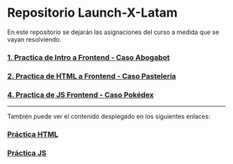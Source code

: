 # Repositorio Launch-X-Latam

En este repositorio se dejarán las asignaciones del curso a medida que se vayan resolviendo.

### [1. Practica de Intro a Frontend - Caso Abogabot](01%20-%20INTRO/ "1. Practica de Intro a Frontend - Caso Abogabot")

### [2. Practica de HTML a Frontend - Caso Pastelería](02%20-%20HTML/ "2. Practica de HTML Frontend - Caso Pastelería")

### [4. Practica de JS Frontend - Caso Pokédex](04%20-%20JS/ "4. Practica de JS Frontend - Caso Pokédex")

------------

También puede ver el contenido desplegado en los siguientes enlaces:

### [Práctica HTML](https://launch-x-latam-frontend.herokuapp.com/02%20-%20HTML/ "Práctica HTML")
### [Práctica JS](https://launch-x-latam-frontend.herokuapp.com/04%20-%20JS/ "Práctica JS")



